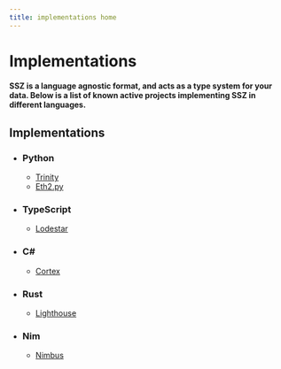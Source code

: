 ```yaml
---
title: implementations home
---
```


# Implementations

#### SSZ is a language agnostic format, and acts as a type system for your data.  Below is a list of known active projects implementing SSZ in different languages.  

## Implementations

- ### Python
  - [Trinity](https://github.com/ethereum/py-ssz)
  - [Eth2.py](https://github.com/protolambda/remerkleable)
- ### TypeScript
  - [Lodestar](https://github.com/ChainSafe/lodestar/tree/master/packages/ssz)
- ### C#
  - [Cortex](https://github.com/sgryphon/cortex-ssz)
- ### Rust
  - [Lighthouse](https://github.com/sigp/lighthouse/tree/master/eth2/utils/ssz)
- ### Nim
  - [Nimbus]([status-im/nim-beacon-chain/ssz.nim](https://github.com/status-im/nim-beacon-chain/blob/master/beacon_chain/ssz.nim))
